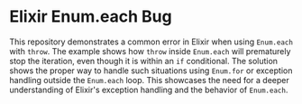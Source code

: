 # Elixir Enum.each Bug

This repository demonstrates a common error in Elixir when using `Enum.each` with `throw`.  The example shows how `throw` inside `Enum.each` will prematurely stop the iteration, even though it is within an `if` conditional.  The solution shows the proper way to handle such situations using `Enum.for` or exception handling outside the `Enum.each` loop.  This showcases the need for a deeper understanding of Elixir's exception handling and the behavior of `Enum.each`.